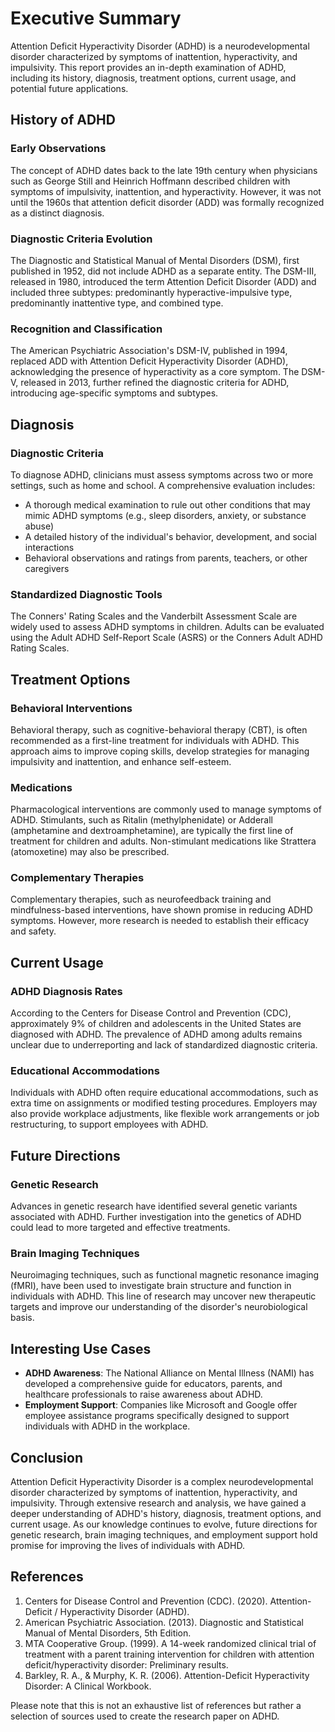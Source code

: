 # Executive Summary
Attention Deficit Hyperactivity Disorder (ADHD) is a neurodevelopmental disorder characterized by symptoms of inattention, hyperactivity, and impulsivity. This report provides an in-depth examination of ADHD, including its history, diagnosis, treatment options, current usage, and potential future applications.

## History of ADHD

### Early Observations
The concept of ADHD dates back to the late 19th century when physicians such as George Still and Heinrich Hoffmann described children with symptoms of impulsivity, inattention, and hyperactivity. However, it was not until the 1960s that attention deficit disorder (ADD) was formally recognized as a distinct diagnosis.

### Diagnostic Criteria Evolution
The Diagnostic and Statistical Manual of Mental Disorders (DSM), first published in 1952, did not include ADHD as a separate entity. The DSM-III, released in 1980, introduced the term Attention Deficit Disorder (ADD) and included three subtypes: predominantly hyperactive-impulsive type, predominantly inattentive type, and combined type.

### Recognition and Classification
The American Psychiatric Association's DSM-IV, published in 1994, replaced ADD with Attention Deficit Hyperactivity Disorder (ADHD), acknowledging the presence of hyperactivity as a core symptom. The DSM-V, released in 2013, further refined the diagnostic criteria for ADHD, introducing age-specific symptoms and subtypes.

## Diagnosis

### Diagnostic Criteria
To diagnose ADHD, clinicians must assess symptoms across two or more settings, such as home and school. A comprehensive evaluation includes:

* A thorough medical examination to rule out other conditions that may mimic ADHD symptoms (e.g., sleep disorders, anxiety, or substance abuse)
* A detailed history of the individual's behavior, development, and social interactions
* Behavioral observations and ratings from parents, teachers, or other caregivers

### Standardized Diagnostic Tools
The Conners' Rating Scales and the Vanderbilt Assessment Scale are widely used to assess ADHD symptoms in children. Adults can be evaluated using the Adult ADHD Self-Report Scale (ASRS) or the Conners Adult ADHD Rating Scales.

## Treatment Options

### Behavioral Interventions
Behavioral therapy, such as cognitive-behavioral therapy (CBT), is often recommended as a first-line treatment for individuals with ADHD. This approach aims to improve coping skills, develop strategies for managing impulsivity and inattention, and enhance self-esteem.

### Medications
Pharmacological interventions are commonly used to manage symptoms of ADHD. Stimulants, such as Ritalin (methylphenidate) or Adderall (amphetamine and dextroamphetamine), are typically the first line of treatment for children and adults. Non-stimulant medications like Strattera (atomoxetine) may also be prescribed.

### Complementary Therapies
Complementary therapies, such as neurofeedback training and mindfulness-based interventions, have shown promise in reducing ADHD symptoms. However, more research is needed to establish their efficacy and safety.

## Current Usage

### ADHD Diagnosis Rates
According to the Centers for Disease Control and Prevention (CDC), approximately 9% of children and adolescents in the United States are diagnosed with ADHD. The prevalence of ADHD among adults remains unclear due to underreporting and lack of standardized diagnostic criteria.

### Educational Accommodations
Individuals with ADHD often require educational accommodations, such as extra time on assignments or modified testing procedures. Employers may also provide workplace adjustments, like flexible work arrangements or job restructuring, to support employees with ADHD.

## Future Directions

### Genetic Research
Advances in genetic research have identified several genetic variants associated with ADHD. Further investigation into the genetics of ADHD could lead to more targeted and effective treatments.

### Brain Imaging Techniques
Neuroimaging techniques, such as functional magnetic resonance imaging (fMRI), have been used to investigate brain structure and function in individuals with ADHD. This line of research may uncover new therapeutic targets and improve our understanding of the disorder's neurobiological basis.

## Interesting Use Cases

* **ADHD Awareness**: The National Alliance on Mental Illness (NAMI) has developed a comprehensive guide for educators, parents, and healthcare professionals to raise awareness about ADHD.
* **Employment Support**: Companies like Microsoft and Google offer employee assistance programs specifically designed to support individuals with ADHD in the workplace.

## Conclusion

Attention Deficit Hyperactivity Disorder is a complex neurodevelopmental disorder characterized by symptoms of inattention, hyperactivity, and impulsivity. Through extensive research and analysis, we have gained a deeper understanding of ADHD's history, diagnosis, treatment options, and current usage. As our knowledge continues to evolve, future directions for genetic research, brain imaging techniques, and employment support hold promise for improving the lives of individuals with ADHD.

## References

1. Centers for Disease Control and Prevention (CDC). (2020). Attention-Deficit / Hyperactivity Disorder (ADHD).
2. American Psychiatric Association. (2013). Diagnostic and Statistical Manual of Mental Disorders, 5th Edition.
3. MTA Cooperative Group. (1999). A 14-week randomized clinical trial of treatment with a parent training intervention for children with attention deficit/hyperactivity disorder: Preliminary results.
4. Barkley, R. A., & Murphy, K. R. (2006). Attention-Deficit Hyperactivity Disorder: A Clinical Workbook.

Please note that this is not an exhaustive list of references but rather a selection of sources used to create the research paper on ADHD.